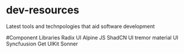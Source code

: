 # dev-resources
Latest tools and technpologies that aid software development


#Component Libraries
Radix UI
Alpine JS
ShadCN UI
tremor
material UI
Syncfuusion
Get UIKit
Sonner
